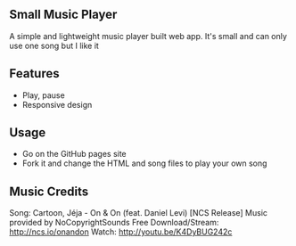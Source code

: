 ## Small Music Player

A simple and lightweight music player built web app. It's small and can only use one song but I like it

## Features

- Play, pause
- Responsive design

## Usage
- Go on the GitHub pages site
- Fork it and change the HTML and song files to play your own song

## Music Credits
Song: Cartoon, Jéja - On & On (feat. Daniel Levi) [NCS Release]
Music provided by NoCopyrightSounds
Free Download/Stream: http://ncs.io/onandon
Watch: http://youtu.be/K4DyBUG242c
